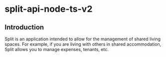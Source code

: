 # split-api-node-ts-v2
## Introduction
Split is an application intended to allow for the management of shared living spaces. For example,
if you are living with others in shared accommodation, Split allows you to manage expenses, tenants, etc.
